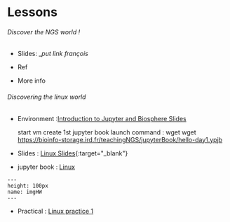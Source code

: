 # Lessons

###### Discover the NGS world !  

* Slides: __put link françois_

* Ref

* More info


###### Discovering the linux world

* Environment :[Introduction to Jupyter and Biosphere Slides](https://tranchant.github.io/TransmittingScience/day1/biosphereIntro.slides.html)

   start vm
   create 1st jupyter book
   launch command : wget wget https://bioinfo-storage.ird.fr/teachingNGS/jupyterBook/hello-day1.ypjb

* Slides : [Linux Slides](https://tranchant.github.io/TransmittingScience/day1/linuxLesson.slides.html){:target="_blank"}

* jupyter book : [Linux](https://tranchant.github.io/TransmittingScience/day1/linuxLessonPractical.html)


```{figure} https://www.potentialplusuk.org/wp-content/uploads/2020/07/Homework.jpeg
---
height: 100px
name: imgHW
---
```

* Practical : [Linux practice 1](https://tranchant.github.io/TransmittingScience/day1/linuxHomework)
